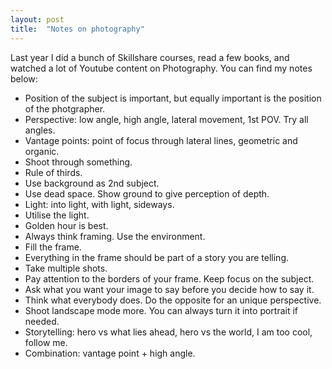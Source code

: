 ```yaml
---
layout: post
title:  "Notes on photography"
---
```


Last year I did a bunch of Skillshare courses, read a few books, and watched a lot of Youtube content on Photography. You can find my notes below:
- Position of the subject is important, but equally important is the position of the photgrapher.
- Perspective: low angle, high angle, lateral movement, 1st POV. Try all angles.
- Vantage points: point of focus through lateral lines, geometric and organic.
- Shoot through something.
- Rule of thirds.
- Use background as 2nd subject.
- Use dead space. Show ground to give perception of depth.
- Light: into light, with light, sideways.
- Utilise the light.
- Golden hour is best.
- Always think framing. Use the environment.
- Fill the frame.
- Everything in the frame should be part of a story you are telling.
- Take multiple shots.
- Pay attention to the borders of your frame. Keep focus on the subject.
- Ask what you want your image to say before you decide how to say it.
- Think what everybody does. Do the opposite for an unique perspective.
- Shoot landscape mode more. You can always turn it into portrait if needed.
- Storytelling: hero vs what lies ahead, hero vs the world, I am too cool, follow me.
- Combination: vantage point + high angle.
